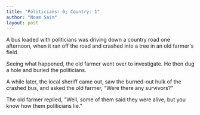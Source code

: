 ```yaml
---
title: "Politicians: 0; Country: 1"
author: "Noam Sain"
layout: post
---
```


A bus loaded with politicians was driving down a country road one afternoon, when it ran off the road and crashed into a tree in an old farmer's field.

Seeing what happened, the old farmer went over to investigate. He then dug a hole and buried the politicians.

A while later, the local sheriff came out, saw the burned-out hulk of the crashed bus, and asked the old farmer, "Were there any survivors?"

The old farmer replied, "Well, some of them said they were alive, but you know how them politicians lie."